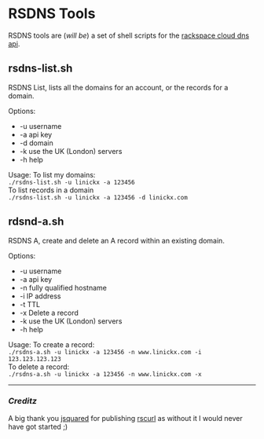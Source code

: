 # RSDNS Tools #

RSDNS tools are (_will be_) a set of shell scripts for the [rackspace cloud dns api](http://docs.rackspace.com/cdns/api/v1.0/cdns-devguide/content/index.html).

## rsdns-list.sh ##

RSDNS List, lists all the domains for an account, or the records for a domain.

Options:

*  -u username
*  -a api key
*  -d domain
*  -k use the UK (London) servers
*  -h help

Usage:
To list my domains:  
`./rsdns-list.sh -u linickx -a 123456`  
To list records in a domain  
`./rsdns-list.sh -u linickx -a 123456 -d linickx.com`

## rdsnd-a.sh ##

RSDNS A, create and delete an A record within an existing domain.

Options:

*  -u username
*  -a api key
*  -n fully qualified hostname
*  -i IP address
*  -t TTL
*  -x Delete a record
*  -k use the UK (London) servers
*  -h help

Usage:
To create a record:  
`./rsdns-a.sh -u linickx -a 123456 -n www.linickx.com -i 123.123.123.123`  
To delete a record:  
`./rsdns-a.sh -u linickx -a 123456 -n www.linickx.com -x` 

---

### _Creditz_ ###
A big thank you [jsquared](http://jsquaredconsulting.com/blog) for publishing [rscurl](https://github.com/jsquared) as without it I would never have got started ;)